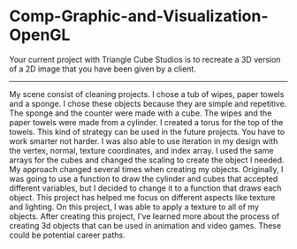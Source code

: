# Comp-Graphic-and-Visualization-OpenGL

Your current project with Triangle Cube Studios is to recreate a 3D version of a 2D image that you have been given by a client.

---------------------------------------------------

My scene consist of cleaning projects. I chose a tub of wipes, paper towels and a sponge. I chose these objects because they are simple and repetitive. The sponge and the counter were made with a cube. The wipes and the paper towels were made from a cylinder. I created a torus for the top of the towels. This kind of strategy can be used in the future projects. You have to work smarter not harder. I was also able to use iteration in my design with the vertex, normal, texture coordinates, and index array. I used the same arrays for the cubes and changed the scaling to create the object I needed. My approach changed several times when creating my objects. Originally, I was going to use a function to draw the cylinder and cubes that accepted different variables, but I decided to change it to a function that draws each object. This project has helped me focus on different aspects like texture and lighting. On this project, I was able to apply a texture to all of my objects. After creating this project, I've learned more about the process of creating 3d objects that can be used in animation and video games. These could be potential career paths.
